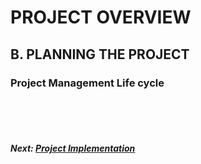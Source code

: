 # PROJECT OVERVIEW
## B. PLANNING THE PROJECT

### Project Management Life cycle





































<br><br><br>
##### Next: [Project Implementation](C-PROJECT_IMPLEMENTATION.md)
